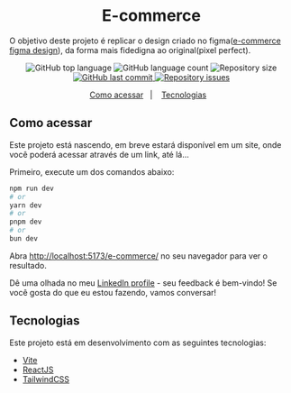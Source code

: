 <h1 align="center">
    E-commerce
</h1>

O objetivo deste projeto é replicar o design criado no figma([e-commerce figma design](https://www.figma.com/community/file/1096834804853006903/Powerful-E-commerce-Template-for-a-Dynamic-Shopping-Website)), da forma mais fidedigna ao original(pixel perfect).

<p align="center">
  <img alt="GitHub top language" src="https://img.shields.io/github/languages/top/codi-andre/e-commerce.svg">

  <img alt="GitHub language count" src="https://img.shields.io/github/languages/count/codi-andre/e-commerce.svg">

  <img alt="Repository size" src="https://img.shields.io/github/repo-size/codi-andre/e-commerce.svg">
  <a href="https://github.com/codi-andre/e-commerce/commits/master">
    <img alt="GitHub last commit" src="https://img.shields.io/github/last-commit/codi-andre/e-commerce.svg">
  </a>

  <a href="https://github.com/codi-andre/e-commerce/issues">
    <img alt="Repository issues" src="https://img.shields.io/github/issues/codi-andre/e-commerce.svg">
  </a>
</p>

<p align="center">
  <a href="#como-acessar">Como acessar</a>&nbsp;&nbsp;&nbsp;|&nbsp;&nbsp;&nbsp;
  <a href="#tecnologias">Tecnologias</a>&nbsp;&nbsp;&nbsp;
</p>

## Como acessar

Este projeto está nascendo, em breve estará disponível em um site, onde você poderá acessar através de um link, até lá...

Primeiro, execute um dos comandos abaixo:

```bash
npm run dev
# or
yarn dev
# or
pnpm dev
# or
bun dev
```

Abra [http://localhost:5173/e-commerce/](http://localhost:3000) no seu navegador para ver o resultado.

Dê uma olhada no meu [LinkedIn profile](https://www.linkedin.com/in/andre-web-dev) - seu feedback é bem-vindo! Se você gosta do que eu estou fazendo, vamos conversar!

## Tecnologias

Este projeto está em desenvolvimento com as seguintes tecnologias:

- [Vite](https://vitejs.dev/)
- [ReactJS](https://reactjs.org/)
- [TailwindCSS](https://tailwindcss.com/)
